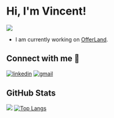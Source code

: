 # Hi, I'm Vincent! 
![](https://komarev.com/ghpvc/?username=vincent0426)
- I am currently working on [OfferLand](https://offerland.cc/).

## Connect with me 🤝
<a href="https://www.linkedin.com/in/vincent0426/" target="blank"><img align="center" src="https://img.shields.io/badge/LinkedIn-0077B5?style=for-the-badge&logo=linkedin&logoColor=white" alt="linkedin"></a>
<a href="mailto:0426vincent@gmail.com" target="blank"><img align="center" src="https://img.shields.io/badge/Gmail-D14836?style=for-the-badge&logo=gmail&logoColor=white" alt="gmail"></a>

## GitHub Stats
![](https://github-profile-summary-cards.vercel.app/api/cards/profile-details?username=vincent0426&theme=transparent) 
[![Top Langs](https://stats-lyn2.vercel.app/api/top-langs/?username=vincent0426&hide=jupyter%20notebook&theme=transparent)](https://github.com/anuraghazra/github-readme-stats)
